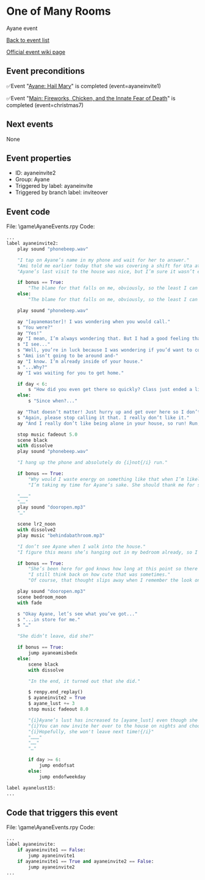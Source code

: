 # One of Many Rooms
Ayane event

[Back to event list](./../)

[Official event wiki page](https://lessonsinlove.wiki/index.php?title=Special%3ASearch&search=ayaneinvite2&go=Go)



## Event preconditions
✅Event "[Ayane: Hail Mary](./ayaneinvite1.md)" is completed (event=ayaneinvite1)

✅Event "[Main: Fireworks, Chicken, and the Innate Fear of Death](./christmas7.md)" is completed (event=christmas7)



## Next events
None

## Event properties
* ID: ayaneinvite2
* Group: Ayane
* Triggered by label: ayaneinvite
* Triggered by branch label: inviteover

## Event code
File: \game\AyaneEvents.rpy
Code:
```python
...
label ayaneinvite2:
    play sound "phonebeep.wav"

    "I tap on Ayane’s name in my phone and wait for her to answer."
    "Ami told me earlier today that she was covering a shift for Uta at the maid cafe so, unless something has changed, the house should be completely empty tonight."
    "Ayane’s last visit to the house was nice, but I’m sure it wasn’t exactly the type of visit she was looking forward to."

    if bonus == True:
        "The blame for that falls on me, obviously, so the least I can do is make it up to her with some proper “alone time.”"
    else:
        "The blame for that falls on me, obviously, so the least I can do is make it up to her with some proper “hug time.”"

    play sound "phonebeep.wav"

    ay "[ayanemaster]! I was wondering when you would call."
    s "You were?"
    ay "Yes!"
    ay "I mean, I’m always wondering that. But I had a good feeling that it would actually happen today."
    s "I see..."
    s "Well, you’re in luck because I was wondering if you’d want to come over today."
    s "Ami isn’t going to be around and-"
    ay "I know. I’m already inside of your house."
    s "...Why?"
    ay "I was waiting for you to get home."

    if day < 6:
        s "How did you even get there so quickly? Class just ended a little while ago."
    else:
        s "Since when?..."

    ay "That doesn’t matter! Just hurry up and get over here so I don’t miss out on any teacher-time!"
    s "Again, please stop calling it that. I really don’t like it."
    ay "And I really don’t like being alone in your house, so run! Run, [ayanemaster]!"

    stop music fadeout 5.0
    scene black
    with dissolve
    play sound "phonebeep.wav"

    "I hang up the phone and absolutely do {i}not{/i} run."

    if bonus == True:
        "Why would I waste energy on something like that when I’m likely going to wind up having sex as soon as I get there?"
        "I’m taking my time for Ayane’s sake. She should thank me for showing up fashionably late."

    "………"
    "……"
    play sound "dooropen.mp3"
    "…"

    scene lr2_noon
    with dissolve2
    play music "behindabathroom.mp3"

    "I don’t see Ayane when I walk into the house."
    "I figure this means she’s hanging out in my bedroom already, so I’m kind of excited to see what she has in store for me."

    if bonus == True:
        "She’s been here for god knows how long at this point so there might even be some sort of lavish set up like there was when I took her virginity."
        "I still think back on how cute that was sometimes."
        "Of course, that thought slips away when I remember the look on her face shortly after turning her into a woman."

    play sound "dooropen.mp3"
    scene bedroom_noon
    with fade

    s "Okay Ayane, let’s see what you’ve got..."
    s "...in store for me."
    s "…"

    "She didn’t leave, did she?"

    if bonus == True:
        jump ayaneamisbedx
    else:
        scene black
        with dissolve

        "In the end, it turned out that she did."

        $ renpy.end_replay()
        $ ayaneinvite2 = True
        $ ayane_lust += 3
        stop music fadeout 8.0

        "{i}Ayane’s lust has increased to [ayane_lust] even though she left and you didn't get to hug her!{/i}"
        "{i}You can now invite her over to the house on nights and choose to raise your affection or lust with her!{/i}"
        "{i}Hopefully, she won't leave next time!{/i}"
        "………"
        "……"
        "…"

        if day >= 6:
            jump endofsat
        else:
            jump endofweekday

label ayanelust15:
...
```

## Code that triggers this event
File: \game\AyaneEvents.rpy
Code:
```python
...
label ayaneinvite:
    if ayaneinvite1 == False:
        jump ayaneinvite1
    if ayaneinvite1 == True and ayaneinvite2 == False:
        jump ayaneinvite2
...
```